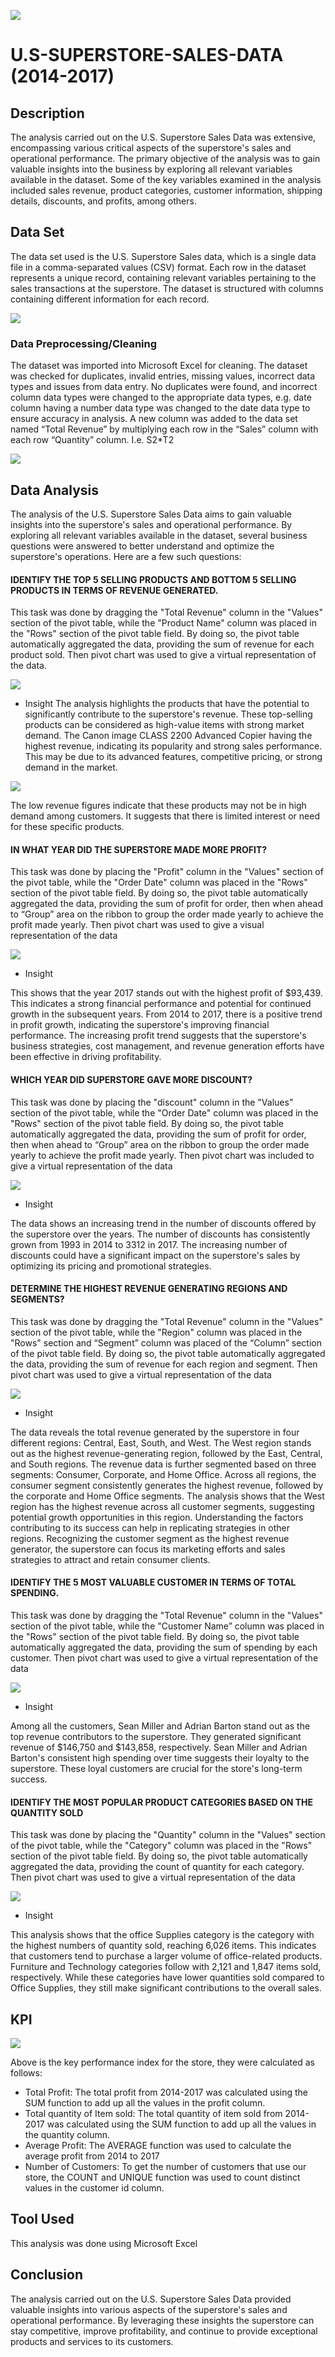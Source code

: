 ![](images1.jpeg)

# U.S-SUPERSTORE-SALES-DATA (2014-2017)

## Description 
The analysis carried out on the U.S. Superstore Sales Data was extensive, encompassing various critical aspects of the superstore's sales and operational performance. The primary objective of the analysis was to gain valuable insights into the business by exploring all relevant variables available in the dataset. Some of the key variables examined in the analysis included sales revenue, product categories, customer information, shipping details, discounts, and profits, among others.

## Data Set 
The data set used is the U.S. Superstore Sales data, which is a single data file in a comma-separated values (CSV) format. Each row in the dataset represents a unique record, containing relevant variables pertaining to the sales transactions at the superstore. The dataset is structured with columns containing different information for each record. 

![](Dataset1.jpg) 

### Data Preprocessing/Cleaning 
The dataset was imported into Microsoft Excel for cleaning. The dataset was checked for duplicates, invalid entries, missing values, incorrect data types and issues from data entry. 
No duplicates were found, and incorrect column data types were changed to the appropriate data types, e.g. date column having a number data type was changed to the date data type to ensure accuracy in analysis. A new column was added to the data set named “Total Revenue” by multiplying each row in the “Sales” column with each row “Quantity” column. I.e. S2*T2

![](cleandata.jpg)

## Data Analysis 

The analysis of the U.S. Superstore Sales Data aims to gain valuable insights into the superstore's sales and operational performance. By exploring all relevant variables available in the dataset, several business questions were answered to better understand and optimize the superstore's operations. Here are a few such questions:

#### IDENTIFY THE TOP 5 SELLING PRODUCTS AND BOTTOM 5 SELLING PRODUCTS IN TERMS OF REVENUE GENERATED.
This task was done by dragging the "Total Revenue" column in the "Values" section of the pivot table, while the "Product Name" column was placed in the "Rows" section of the pivot table field. By doing so, the pivot table automatically aggregated the data, providing the sum of revenue for each product sold. Then pivot chart was used to give a virtual representation of the data.

![](top.jpg)


-	Insight 
The analysis highlights the products that have the potential to significantly contribute to the superstore's revenue. These top-selling products can be considered as high-value items with strong market demand.  The Canon image CLASS 2200 Advanced Copier having the highest revenue, indicating its popularity and strong sales performance. This may be due to its advanced features, competitive pricing, or strong demand in the market.

![](bottom.jpg)

The low revenue figures indicate that these products may not be in high demand among customers. It suggests that there is limited interest or need for these specific products.

#### IN WHAT YEAR DID THE SUPERSTORE MADE MORE PROFIT?
This task was done by placing the "Profit" column in the "Values" section of the pivot table, while the "Order Date" column was placed in the "Rows" section of the pivot table field. By doing so, the pivot table automatically aggregated the data, providing the sum of profit for order, then when ahead to “Group” area on the ribbon to group the order made yearly to achieve the profit made yearly. Then pivot chart was used to give a visual representation of the data

![](profit.jpg)

-	Insight 

This shows that the year 2017 stands out with the highest profit of $93,439. This indicates a strong financial performance and potential for continued growth in the subsequent years. From 2014 to 2017, there is a positive trend in profit growth, indicating the superstore's improving financial performance.  The increasing profit trend suggests that the superstore's business strategies, cost management, and revenue generation efforts have been effective in driving profitability.


#### WHICH YEAR DID SUPERSTORE GAVE MORE DISCOUNT?
This task was done by placing the "discount" column in the "Values" section of the pivot table, while the "Order Date" column was placed in the "Rows" section of the pivot table field. By doing so, the pivot table automatically aggregated the data, providing the sum of profit for order, then when ahead to “Group” area on the ribbon to group the order made yearly to achieve the profit made yearly. Then pivot chart was included to give a virtual representation of the data

![](discount.jpg)

- Insight 

The data shows an increasing trend in the number of discounts offered by the superstore over the years. The number of discounts has consistently grown from 1993 in 2014 to 3312 in 2017. The increasing number of discounts could have a significant impact on the superstore's sales by optimizing its pricing and promotional strategies.


#### DETERMINE THE HIGHEST REVENUE GENERATING REGIONS AND SEGMENTS?

This task was done by dragging the "Total Revenue" column in the "Values" section of the pivot table, while the "Region" column was placed in the "Rows" section and “Segment” column was placed of the “Column” section of the pivot table field. By doing so, the pivot table automatically aggregated the data, providing the sum of revenue for each region and segment. Then pivot chart was used to give a virtual representation of the data

![](region.jpg)

-	Insight 

The data reveals the total revenue generated by the superstore in four different regions: Central, East, South, and West. The West region stands out as the highest revenue-generating region, followed by the East, Central, and South regions. The revenue data is further segmented based on three segments: Consumer, Corporate, and Home Office. Across all regions, the consumer segment consistently generates the highest revenue, followed by the corporate and Home Office segments.
The analysis shows that the West region has the highest revenue across all customer segments, suggesting potential growth opportunities in this region. Understanding the factors contributing to its success can help in replicating strategies in other regions. Recognizing the customer segment as the highest revenue generator, the superstore can focus its marketing efforts and sales strategies to attract and retain consumer clients.

#### IDENTIFY THE 5 MOST VALUABLE CUSTOMER IN TERMS OF TOTAL SPENDING.

This task was done by dragging the "Total Revenue" column in the "Values" section of the pivot table, while the "Customer Name” column was placed in the "Rows" section of the pivot table field. By doing so, the pivot table automatically aggregated the data, providing the sum of spending by each customer. Then pivot chart was used to give a virtual representation of the data

![](5most.jpg)

-	Insight

Among all the customers, Sean Miller and Adrian Barton stand out as the top revenue contributors to the superstore. They generated significant revenue of $146,750 and $143,858, respectively. Sean Miller and Adrian Barton's consistent high spending over time suggests their loyalty to the superstore. These loyal customers are crucial for the store's long-term success.


#### IDENTIFY THE MOST POPULAR PRODUCT CATEGORIES BASED ON THE QUANTITY SOLD

This task was done by placing the "Quantity" column in the "Values" section of the pivot table, while the "Category" column was placed in the "Rows" section of the pivot table field. By doing so, the pivot table automatically aggregated the data, providing the count of quantity for each category. Then pivot chart was used to give a virtual representation of the data

![](category.jpg)

- Insight 

This analysis shows that the office Supplies category is the category with the highest numbers of quantity sold, reaching 6,026 items. This indicates that customers tend to purchase a larger volume of office-related products. Furniture and Technology categories follow with 2,121 and 1,847 items sold, respectively. While these categories have lower quantities sold compared to Office Supplies, they still make significant contributions to the overall sales.



## KPI

![](kp11.jpg)

Above is the key performance index for the store, they were calculated as follows:

- Total Profit: The total profit from 2014-2017 was calculated using the SUM function to add up all the values in the profit column.
- Total quantity of Item sold: The total quantity of item sold from 2014-2017 was calculated using the SUM function to add up all the values in the quantity column.
 - Average Profit: The AVERAGE function was used to calculate the average profit from 2014 to 2017
- Number of Customers: To get the number of customers that use our store, the COUNT and UNIQUE function was used to count distinct values in the customer id column.



## Tool Used
This analysis was done using Microsoft Excel

## Conclusion
The analysis carried out on the U.S. Superstore Sales Data provided valuable insights into various aspects of the superstore's sales and operational performance. By leveraging these insights the superstore can stay competitive, improve profitability, and continue to provide exceptional products and services to its customers.
